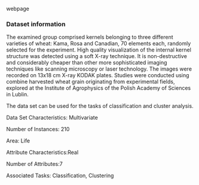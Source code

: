 webpage[](https://archive.ics.uci.edu/ml/datasets/seeds)
### Dataset information
The examined group comprised kernels belonging to three different varieties of wheat: Kama, Rosa and Canadian, 70 elements each, randomly selected for
the experiment. High quality visualization of the internal kernel structure was detected using a soft X-ray technique. It is non-destructive and considerably cheaper than other more sophisticated imaging techniques like scanning microscopy or laser technology. The images were recorded on 13x18 cm X-ray KODAK plates. Studies were conducted using combine harvested wheat grain originating from experimental fields, explored at the Institute of Agrophysics of the Polish Academy of Sciences in Lublin.

The data set can be used for the tasks of classification and cluster analysis.


Data Set Characteristics:  Multivariate

Number of Instances: 210

Area: Life

Attribute Characteristics:Real

Number of Attributes:7

Associated Tasks: Classification, Clustering

